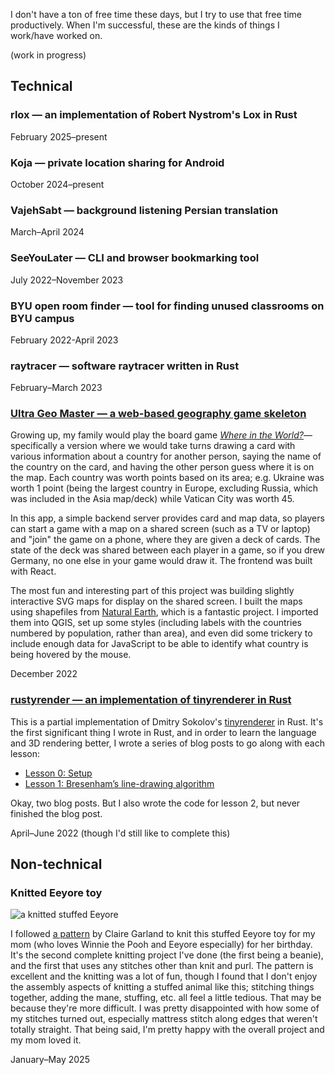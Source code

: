 I don't have a ton of free time these days, but I try to use that free time productively. When I'm successful, these are the kinds of things I work/have worked on.

(work in progress)

## Technical

### rlox — an implementation of Robert Nystrom's Lox in Rust

February 2025–present

### Koja — private location sharing for Android

October 2024–present

### VajehSabt — background listening Persian translation

March–April 2024

### SeeYouLater — CLI and browser bookmarking tool

July 2022–November 2023

### BYU open room finder — tool for finding unused classrooms on BYU campus

February 2022-April 2023

### raytracer — software raytracer written in Rust

February–March 2023

### [Ultra Geo Master — a web-based geography game skeleton](https://github.com/phinjensen/ultra-geo-master)

Growing up, my family would play the board game _[Where in the World?](https://boardgamegeek.com/boardgame/9646/where-in-the-world)_—specifically a version where we would take turns drawing a card with various information about a country for another person, saying the name of the country on the card, and having the other person guess where it is on the map. Each country was worth points based on its area; e.g. Ukraine was worth 1 point (being the largest country in Europe, excluding Russia, which was included in the Asia map/deck) while Vatican City was worth 45.

In this app, a simple backend server provides card and map data, so players can start a game with a map on a shared screen (such as a TV or laptop) and "join" the game on a phone, where they are given a deck of cards. The state of the deck was shared between each player in a game, so if you drew Germany, no one else in your game would draw it. The frontend was built with React.

The most fun and interesting part of this project was building slightly interactive SVG maps for display on the shared screen. I built the maps using shapefiles from [Natural Earth](https://www.naturalearthdata.com/), which is a fantastic project. I imported them into QGIS, set up some styles (including labels with the countries numbered by population, rather than area), and even did some trickery to include enough data for JavaScript to be able to identify what country is being hovered by the mouse.

December 2022

### [rustyrender — an implementation of tinyrenderer in Rust](https://github.com/phinjensen/rustyrender)

This is a partial implementation of Dmitry Sokolov's [tinyrenderer](https://github.com/ssloy/tinyrenderer/) in Rust. It's the first significant thing I wrote in Rust, and in order to learn the language and 3D rendering better, I wrote a series of blog posts to go along with each lesson:

- [Lesson 0: Setup](http://localhost:1313/blog/2022/rustyrender-tinyrender-in-rust-lesson-0/)
- [Lesson 1: Bresenham’s line-drawing algorithm](http://localhost:1313/blog/2022/rustyrender-tinyrender-in-rust-lesson-0/)

Okay, two blog posts. But I also wrote the code for lesson 2, but never finished the blog post.

April–June 2022 (though I'd still like to complete this)

## Non-technical

### Knitted Eeyore toy

![a knitted stuffed Eeyore](eeyore.jpg)

I followed [a pattern](https://www.ravelry.com/patterns/library/eeyore-20) by Claire Garland to knit this stuffed Eeyore toy for my mom (who loves Winnie the Pooh and Eeyore especially) for her birthday. It's the second complete knitting project I've done (the first being a beanie), and the first that uses any stitches other than knit and purl. The pattern is excellent and the knitting was a lot of fun, though I found that I don't enjoy the assembly aspects of knitting a stuffed animal like this; stitching things together, adding the mane, stuffing, etc. all feel a little tedious. That may be because they're more difficult. I was pretty disappointed with how some of my stitches turned out, especially mattress stitch along edges that weren't totally straight. That being said, I'm pretty happy with the overall project and my mom loved it.

January–May 2025
